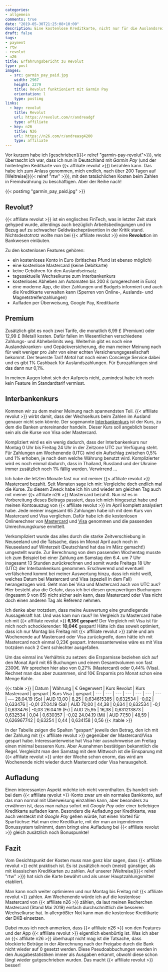```yaml
---
categories:
- allgemein
comments: true
date: "2019-05-30T21:25:08+10:00"
description: Eine kostenlose Kreditkarte, nicht nur für die Auslandsreise.
draft: false
tags:
- payment
- rtw
- revolut
- n26
title: Erfahrungsbericht zu Revolut
type: post
images:
  - src: garmin_pay_paid.jpg
    width: 2967
    height: 2279
    title: Revolut funktioniert mit Garmin Pay
    orientation: l
    type: postimg
links:
  - key: revolut
    title: Revolut
    url: https://revolut.com/r/andreadgf
    type: affiliate
  - key: n26
    title: N26
    url: https://n26.com/r/andreasg4200
    type: affiliate
---
```


Vor kurzem habe ich [geschrieben]({{< relref "garmin-pay-revolut">}}), wie überrascht ich war, dass ich nun in Deutschland mit _Garmin Pay_ (und der hinterlegten Keditkarte von {{< affiliate revolut >}}) bezahlen kann. Das habe ich zum Anlass genommen, mich endlich, nach über 200 Tagen auf [Weltreise]({{< relref "rtw" >}}), mit den tatsächlichen Kosten beim Zahlen in Fremdwährung zu beschäftigen. Aber der Reihe nach!

{{< postimg "garmin_pay_paid.jpg" >}}

## Revolut?

{{< affiliate revolut >}} ist ein englisches FinTech, was in letzter Zeit stark gehyped wurde, allerdings auch bezüglich Arbeitsbedingungen und im Bezug auf zu schwacher Geldwäscheprävention in der Kritik stand. Nichtsdestotrotz wollte man bei {{< affiliate revolut >}} eine **Revolut**ion im Bankwesen einläuten.

Zu den kostenlosen Features gehören:

- ein kostenloses Konto in Euro (britisches Pfund ist ebenso möglich)
- eine kostenlose Mastercard (keine Debitkarte)
- keine Gebühren für den Auslandseinsatz
- tagesaktuelle Wechselkurse zum Interbankenkurs
- kostenloses Abheben am Automaten bis 200 £ (umgerechnet in Euro)
- eine moderne App, die über Zahlungen und Budgets informiert und auch die Kreditkarte verwalten kann (Sperren von Online-, Auslands- und Magnetstreifenzahlungen)
- Aufladen per Überweisung, Google Pay, Kreditkarte

## Premium

Zusätzlich gibt es noch zwei Tarife, die monatlich 6,99 £ (Premium) oder 12,99 £ (Metal) kosten. Dafür fallen im Wesentlichen verschiedene Zahlungs- und Abhebelimits weg. Weiterhin gibt es noch eine Auslandskranken- und Gepäckversicherung, die man meiner Meinung nach für weit weniger pro Jahr von einer echten Versicherungsgesellschaft bekommt. Der teuerste Tarif _Metal_ hat noch einen Concierge Service dabei und es gibt 1% Cashback für Auslandszahlungen. Für Eurozahlungen sind das dann nur 0,1%.

In meinen Augen lohnt sich der Aufpreis nicht, zumindest habe ich noch kein Feature im Standardtarif vermisst.

## Interbankenkurs

Kommen wir zu dem meiner Meinung nach spannendsten Teil. {{< affiliate revolut >}} wirbt damit, dass der Wechselkurs beim Zahlen im Ausland genauer nicht sein könnte. Der sogenannte [Interbankenkurs](https://de.wikipedia.org/wiki/Interbankenkurs) ist der Kurs, zu dem die Banken untereinander handeln. Dieser Kurs soll angeblich besser sein als die Kurse von Visa oder Mastercard.

Kompliziert wird es ein wenig dadurch, dass der Interbankenkurs nur Montag 0 Uhr bis Freitag 24 Uhr in der Zeitzone UTC zur Verfügung steht. Für Zahlungen am Wochenende (UTC) wird ein Aufschlag zwischen 0,5% und 1% erhoben, je nach dem welche Währung benutzt wird. Komplizierter wird es noch einmal dadurch, dass in Thailand, Russland und der Ukraine immer zusätzlich noch 1% fällig werden. Verwirrend ...

Ich habe die letzten Monate fast nur mit meiner {{< affiliate revolut >}} Mastercard bezahlt. Seit Monaten sage ich mir: Vergleiche doch endlich mal die Kurse. Zu diesem Zweck habe ich hin und wieder am gleichen Tag auch mit meiner {{< affiliate n26 >}} Mastercard bezahlt. Nun ist es in Vorbereitung dieses Beitrags passiert, dass ich mich hingesetzt habe und meinen Kontoauszug von {{< affiliate revolut >}} im April komplett analysiert habe. Jede meiner insgesamt 65 Zahlungen habe ich mit dem Kurs von Mastercard und Visa verglichen. Dafür habe ich die kostenlosen Onlinerechner von [Mastercard](https://www.mastercard.us/en-us/consumers/get-support/convert-currency.html) und [Visa](https://www.visa.com.au/travel-with-visa/exchange-rate-calculator.html) genommen und die passenden Umrechnungskurse ermittelt. 

Verkompliziert wurde das alles durch die starke Zeitverschiebung in Neuseeland und die Tatsache, dass im Monat April auch noch in Neuseeland auf Winterzeit (Deutschland hat das im März gemacht!) umgestellt wurde. Zur Berechnung von dem passenden Wochentag musste ich zum Beispiel bei einer Zahlung am Samstag den 6.4. um 7 Uhr insgesamt 13 Stunden zurückrechnen und somit wurde Freitags 18 Uhr (UTC) der Interbankenkurs genommen. Erschwerend und eventuell verfälschend kommt bei meiner Auswertung hinzu, dass ich nicht weiß, welches Datum bei Mastercard und Visa (speziell in dem Fall) herangezogen wird. Geht man bei Visa und Mastercard auch von UTC aus? Hier besteht also die Gefahr, dass ich bei diesen grenzwertigen Buchungen (ingesamt 9 von 65) nicht sicher sein kann, dass Mastercard oder Visa nicht doch einen anderen Tag als Referenz nehmen.

Ich denke aber trotzdem, dass meine Auswertung eine grundlegende Aussagekraft hat. Und was kam nun raus? Im Vergleich zu Mastercard habe ich mit {{< affiliate revolut >}} **6,18€ gespart**! Der Vergleich mit Visa ist für mich noch schockierender: **10,04€** gespart! Hätte ich das soweit optimiert, dass ich nur Montag bis Freitag mit {{< affiliate revolut >}} zahle und am Wochenende auf Mastercard oder Visa zurückgreife, dann hätte ich mit Mastercard noch einmal 0,23€ gespart. Interessanterweise wäre es mit Visa trotzdem noch 2 Cent schlechter ausgefallen.

Um das einmal ins Verhältnis zu setzen: die Ersparnisse beziehen sich auf den Monat April mit 65 Buchungen und einem Gesamtvolumen von fast 2300€. Wir sprechen hier also von 0,27% (Mastercard) oder 0,44% (Visa). Rechnet man das aber zusammen, sind 10€ Ersparnis pro Monat schon eine Menge Kohle.

{{< table >}}
| Datum | Währung | € Gegenwert | Kurs Revolut | Kurs Mastercard | gespart | Kurs Visa | gespart |
--- | --- | --- | --- | --- | --- | --- | ---
28.04.19 (So) | AUD 13,00 | 8,25 | 0,634615385 | 0,632534 | -0,02 | 0,633476 | -0,01 
27.04.19 (Sa) | AUD 70,00 | 44,38 | 0,634 | 0,632534 | -0,1 | 0,633476 | -0,03 
26.04.19 (Fr) | AUD 25,95 | 16,38 | 0,631213873 | 0,632534 | 0,04 | 0,630357 | -0,02 
24.04.19 (Mi) | AUD 77,50 | 48,59 | 0,626967742 | 0,63254 | 0,44 | 0,634158 | 0,56 
{{< /table >}}

In der Tabelle zeigen die Spalten "gespart" jeweils den Betrag, den ich mit der Zahlung mit {{< affiliate revolut >}} gegenüber der Mastercard/Visa gespart habe. Interessanterweise hat Visa hier ausnahmweise am Freitag einen minimal besseren Kurs. Aber Ausnahmen bestätigen bekanntlich die Regel. Vergleicht man den Samstag mit dem Mittwoch ist die Einsparung mit {{< affiliate revolut >}} unter der Woche schon enorm, das wird am Wochenende nicht wieder durch Mastercard oder Visa herausgeholt.

## Aufladung

Einen interessanten Aspekt möchte ich nicht vorenthalten. Es handelt sich bei dem {{< affiliate revolut >}}-Konto zwar um ein normales Bankkonto, auf das man normal mit Überweisung einzahlen kann, aber besonders zu erwähnen ist, dass man nahzu sofort mit _Google Pay_ oder einer beliebigen Kreditkarte aufladen kann. Besonders die Aufladung per Kreditkarte, was auch versteckt mit _Google Pay_ gehen würde, hat einen Vorteil für Sparfüchse: Hat man eine Kreditkarte, mit der man an irgendeinem Bonussystem teilnimmt, dann bringt eine Aufladung bei {{< affiliate revolut >}} gleich zusätzlich noch Bonuspunkte!

## Fazit

Vom Gesichtspunkt der Kosten muss man ganz klar sagen, dass {{< affiliate revolut >}} echt praktisch ist. Es ist zusätzlich noch (meist) günstiger, als mit klassischen Kreditkarten zu zahlen. Auf unserer [Weltreise]({{< relref "rtw" >}}) hat sich die Karte bewährt und als unser Hauptzahlungsmittel etabliert.

Man kann noch weiter optimieren und nur Montag bis Freitag mit {{< affiliate revolut >}} zahlen. Am Wochenende würde ich auf die kostenlose Mastercard von {{< affiliate n26 >}} zählen, da laut meinen Recherchen Mastercard (Stand Mai 2019) einfach durchschnittlich die besseren Wechselkurse hat. In allergrößter Not kann man die kostenlose Kreditkarte der DKB einsetzen.

Dabei muss ich noch anmerken, dass {{< affiliate n26 >}} von den Features und der App {{< affiliate revolut >}} eigentlich ebenbürtig ist. Was ich aber an {{< affiliate n26 >}} überhaupt nicht mag ist die Tatsache, dass blockierte Beträge in der Abrechnung nach der Freigabe durch die Bank nicht wieder auf 0 gesetzt werden. Diese Pseudoabbuchungen werden in den Ausgabestatistiken immer als Ausgaben erkannt, obwohl diese schon längt wieder gutgeschrieben wurden. Das macht {{< affiliate revolut >}} besser!